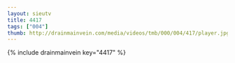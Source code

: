 ```yaml
--- 
layout: sieutv
title: 4417
tags: ["004"]
thumb: http://drainmainvein.com/media/videos/tmb/000/004/417/player.jpg
---
```

{% include drainmainvein key="4417" %} 
